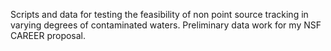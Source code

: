 Scripts and data for testing the feasibility of non point source tracking in varying degrees of contaminated waters.  Preliminary data work for my NSF CAREER proposal.
